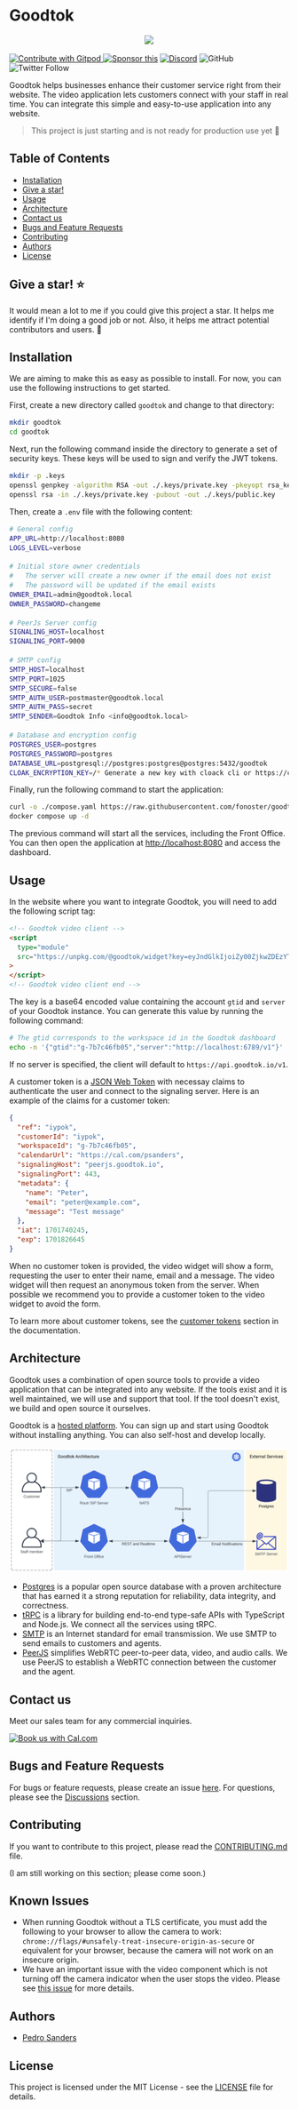 # Goodtok

<div align="center">
  <p align="center">
    <a href="https://goodtok.io" target="_blank" rel="noopener">
      <img src="https://github.com/fonoster/goodtok/blob/main/assets/repo-banner.png" />
    </a>
  </p>
</div>

<a href="https://gitpod.io/#https://github.com/fonoster/goodtok"> <img src="https://img.shields.io/badge/Contribute%20with-Gitpod-908a85?logo=gitpod" alt="Contribute with Gitpod" />
</a> [![Sponsor this](https://img.shields.io/static/v1?label=Sponsor&message=%E2%9D%A4&logo=GitHub&link=https://github.com/sponsors/fonoster)](https://github.com/sponsors/fonoster) [![Discord](https://img.shields.io/discord/1016419835455996076?color=5865F2&label=Discord&logo=discord&logoColor=white)](https://discord.gg/4QWgSz4hTC) ![GitHub](https://img.shields.io/github/license/fonoster/goodtok?color=%2347b96d) ![Twitter Follow](https://img.shields.io/twitter/follow/fonoster?style=social)

Goodtok helps businesses enhance their customer service right from their website. The video application lets customers connect with your staff in real time. You can integrate this simple and easy-to-use application into any website.

> This project is just starting and is not ready for production use yet 🚧

## Table of Contents

- [Installation](#installation)
- [Give a star!](#give-a-star-)
- [Usage](#usage)
- [Architecture](#architecture)
- [Contact us](#contact-us)
- [Bugs and Feature Requests](#bugs-and-feature-requests)
- [Contributing](#contributing)
- [Authors](#authors)
- [License](#license)

## Give a star! ⭐

It would mean a lot to me if you could give this project a star. It helps me identify if I'm doing a good job or not. Also, it helps me attract potential contributors and users. 🙏

## Installation

We are aiming to make this as easy as possible to install. For now, you can use the following instructions to get started.

First, create a new directory called `goodtok` and change to that directory:

```bash
mkdir goodtok
cd goodtok
```

Next, run the following command inside the directory to generate a set of security keys. These keys will be used to sign and verify the JWT tokens.

```bash
mkdir -p .keys
openssl genpkey -algorithm RSA -out ./.keys/private.key -pkeyopt rsa_keygen_bits:4096
openssl rsa -in ./.keys/private.key -pubout -out ./.keys/public.key
```

Then, create a `.env` file with the following content:

```bash
# General config
APP_URL=http://localhost:8080
LOGS_LEVEL=verbose

# Initial store owner credentials
#   The server will create a new owner if the email does not exist
#   The password will be updated if the email exists
OWNER_EMAIL=admin@goodtok.local
OWNER_PASSWORD=changeme

# PeerJs Server config
SIGNALING_HOST=localhost
SIGNALING_PORT=9000

# SMTP config
SMTP_HOST=localhost
SMTP_PORT=1025
SMTP_SECURE=false
SMTP_AUTH_USER=postmaster@goodtok.local
SMTP_AUTH_PASS=secret
SMTP_SENDER=Goodtok Info <info@goodtok.local>

# Database and encryption config
POSTGRES_USER=postgres
POSTGRES_PASSWORD=postgres
DATABASE_URL=postgresql://postgres:postgres@postgres:5432/goodtok
CLOAK_ENCRYPTION_KEY=/* Generate a new key with cloack cli or https://cloak.47ng.com/ */
```

Finally, run the following command to start the application:

```bash
curl -o ./compose.yaml https://raw.githubusercontent.com/fonoster/goodtok/main/compose.yaml
docker compose up -d
```

The previous command will start all the services, including the Front Office. You can then open the application at [http://localhost:8080](http://localhost:8080) and access the dashboard.

## Usage

In the website where you want to integrate Goodtok, you will need to add the following script tag:

```html
<!-- Goodtok video client -->
<script
  type="module"
  src="https://unpkg.com/@goodtok/widget?key=eyJndGlkIjoiZy00ZjkwZDEzYTQyIiwic2VydmVyIjoiaHR0cHM6Ly9hcGkuZ29vZHRvay5pby92MSJ9&token=OPTIONAL_CUSTOMER_TOKEN"
>
</script>
<!-- Goodtok video client end -->
```

The key is a base64 encoded value containing the account `gtid` and `server` of your Goodtok instance. You can generate this value by running the following command:

```bash
# The gtid corresponds to the workspace id in the Goodtok dashboard
echo -n '{"gtid":"g-7b7c46fb05","server":"http://localhost:6789/v1"}' | base64
```

If no server is specified, the client will default to `https://api.goodtok.io/v1`.

A customer token is a [JSON Web Token](https://jwt.io/) with necessay claims to authenticate the user and connect to the signaling server. Here is an example of the claims for a customer token:

```json
{
  "ref": "iypok",
  "customerId": "iypok",
  "workspaceId": "g-7b7c46fb05",
  "calendarUrl": "https://cal.com/psanders",
  "signalingHost": "peerjs.goodtok.io",
  "signalingPort": 443,
  "metadata": {
    "name": "Peter",
    "email": "peter@example.com",
    "message": "Test message"
  },
  "iat": 1701740245,
  "exp": 1701826645
}
```

When no customer token is provided, the video widget will show a form, requesting the user to enter their name, email and a message. The video widget will then request an anonymous token from the server. When possible we recommend you to provide a customer token to the video widget to avoid the form.

To learn more about customer tokens, see the [customer tokens](http://localhost:3000/docs/video-widget/customer-tokens) section in the documentation.

## Architecture

Goodtok uses a combination of open source tools to provide a video application that can be integrated into any website. If the tools exist and it is well maintained, we will use and support that tool. If the tool doesn't exist, we build and open source it ourselves.

Goodtok is a [hosted platform](https://goodtok.io). You can sign up and start using Goodtok without installing anything. You can also self-host and develop locally.

<div align="center">
  <p align="center">
    <img src="https://github.com/fonoster/goodtok/blob/main/assets/architecture.png" />
  </p>
</div>

- [Postgres](https://www.postgresql.org/) is a popular open source database with a proven architecture that has earned it a strong reputation for reliability, data integrity, and correctness.
- [tRPC](https://trpc.io) is a library for building end-to-end type-safe APIs with TypeScript and Node.js. We connect all the services using tRPC.
- [SMTP](https://en.wikipedia.org/wiki/Simple_Mail_Transfer_Protocol) is an Internet standard for email transmission. We use SMTP to send emails to customers and agents.
- [PeerJS](https://peerjs.com/) simplifies WebRTC peer-to-peer data, video, and audio calls. We use PeerJS to establish a WebRTC connection between the customer and the agent.

## Contact us

Meet our sales team for any commercial inquiries.

<a href="https://cal.com/psanders"><img src="https://cal.com/book-with-cal-dark.svg" alt="Book us with Cal.com"></a>

## Bugs and Feature Requests

For bugs or feature requests, please create an issue [here](https://github.com/fonoster/goodtok/issues). For questions, please see the [Discussions](https://github.com/fonoster/goodtok/discussions) section.

## Contributing

If you want to contribute to this project, please read the [CONTRIBUTING.md](CONTRIBUTING.md) file.

(I am still working on this section; please come soon.)

## Known Issues

- When running Goodtok without a TLS certificate, you must add the following to your browser to allow the camera to work: `chrome://flags/#unsafely-treat-insecure-origin-as-secure` or equivalent for your browser, because the camera will not work on an insecure origin.
- We have an important issue with the video component which is not turning off the camera indicator when the user stops the video. Please see [this issue](https://github.com/fonoster/goodtok/issues/17) for more details.

## Authors

- [Pedro Sanders](https://github.com/fonoster)

## License

This project is licensed under the MIT License - see the [LICENSE](LICENSE) file for details.
